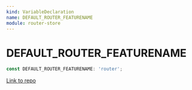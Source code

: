 ```yaml
---
kind: VariableDeclaration
name: DEFAULT_ROUTER_FEATURENAME
module: router-store
---
```


# DEFAULT_ROUTER_FEATURENAME

```ts
const DEFAULT_ROUTER_FEATURENAME: 'router';
```

[Link to repo](https://github.com/ngrx/platform/blob/master/modules/router-store/src/router_store_module.ts#L90-L90)
